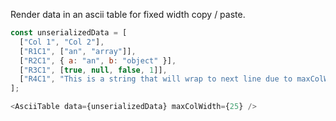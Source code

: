 Render data in an ascii table for fixed width copy / paste.

```js
const unserializedData = [
  ["Col 1", "Col 2"],
  ["R1C1", ["an", "array"]],
  ["R2C1", { a: "an", b: "object" }],
  ["R3C1", [true, null, false, 1]],
  ["R4C1", "This is a string that will wrap to next line due to maxColWidth"]
];

<AsciiTable data={unserializedData} maxColWidth={25} />
```
